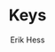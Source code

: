 ---
title: 'Keys'
author: [Erik Hess]
categories: [technology, gallery]
banner: keys.jpg
caption:  
type: image
---